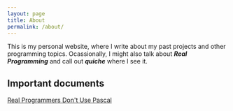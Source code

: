 ```yaml
---
layout: page
title: About
permalink: /about/
---
```


This is my personal website, where I write about my past projects and other programming topics. Ocassionally, I might also talk about ***Real Programming*** and call out ***quiche*** where I see it.

## Important documents
[Real Programmers Don't Use Pascal](https://web.mit.edu/humor/Computers/real.programmers)
